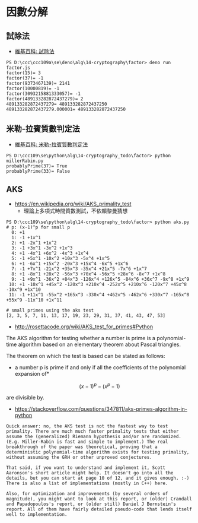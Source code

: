# 因數分解


## 試除法

* [維基百科: 試除法](https://zh.wikipedia.org/wiki/%E8%AF%95%E9%99%A4%E6%B3%95)

```
PS D:\ccc\ccc109a\se\deno\alg\14-cryptography\factor> deno run factor.js
factor(15)= 3
factor(37)= -1
factor(9373467139)= 2141
factor(10000819)= -1    
factor(3093215881333057)= -1
factor(489133282872437279)= 2
489133282872437279= 489133282872437250       
489133282872437279.000001= 489133282872437250
```

## 米勒-拉賓質數判定法

* [維基百科: 米勒-拉賓質數判定法](https://zh.wikipedia.org/wiki/%E7%B1%B3%E5%8B%92-%E6%8B%89%E5%AE%BE%E6%A3%80%E9%AA%8C)

```
PS D:\ccc109\se\python\alg\14-cryptography_todo\factor> python millerRabin.py
probablyPrime(37)= True
probablyPrime(33)= False
```

## AKS

* https://en.wikipedia.org/wiki/AKS_primality_test 
    * 理論上多項式時間質數測試，不依賴黎曼猜想

```
PS D:\ccc109\se\python\alg\14-cryptography_todo\factor> python aks.py
# p: (x-1)^p for small p
  0: +1
  1: -1 +1x^1
  2: +1 -2x^1 +1x^2
  3: -1 +3x^1 -3x^2 +1x^3
  4: +1 -4x^1 +6x^2 -4x^3 +1x^4
  5: -1 +5x^1 -10x^2 +10x^3 -5x^4 +1x^5
  6: +1 -6x^1 +15x^2 -20x^3 +15x^4 -6x^5 +1x^6
  7: -1 +7x^1 -21x^2 +35x^3 -35x^4 +21x^5 -7x^6 +1x^7
  8: +1 -8x^1 +28x^2 -56x^3 +70x^4 -56x^5 +28x^6 -8x^7 +1x^8
  9: -1 +9x^1 -36x^2 +84x^3 -126x^4 +126x^5 -84x^6 +36x^7 -9x^8 +1x^9
 10: +1 -10x^1 +45x^2 -120x^3 +210x^4 -252x^5 +210x^6 -120x^7 +45x^8 -10x^9 +1x^10
 11: -1 +11x^1 -55x^2 +165x^3 -330x^4 +462x^5 -462x^6 +330x^7 -165x^8 +55x^9 -11x^10 +1x^11

# small primes using the aks test
[2, 3, 5, 7, 11, 13, 17, 19, 23, 29, 31, 37, 41, 43, 47, 53]
```


* http://rosettacode.org/wiki/AKS_test_for_primes#Python

The AKS algorithm for testing whether a number is prime is a polynomial-time algorithm based on an elementary theorem about Pascal triangles.

The theorem on which the test is based can be stated as follows:

* a number  p  is prime   if and only if   all the coefficients of the polynomial expansion of*

```math
(x-1)^{p}-(x^{p}-1)
```

are divisible by.

* https://stackoverflow.com/questions/347811/aks-primes-algorithm-in-python

```
Quick answer: no, the AKS test is not the fastest way to test primality. There are much much faster primality tests that either assume the (generalized) Riemann hypothesis and/or are randomized. (E.g. Miller-Rabin is fast and simple to implement.) The real breakthrough of the paper was theoretical, proving that a deterministic polynomial-time algorithm exists for testing primality, without assuming the GRH or other unproved conjectures.

That said, if you want to understand and implement it, Scott Aaronson's short article might help. It doesn't go into all the details, but you can start at page 10 of 12, and it gives enough. :-) There is also a list of implementations (mostly in C++) here.

Also, for optimization and improvements (by several orders of magnitude), you might want to look at this report, or (older) Crandall and Papadopoulos's report, or (older still) Daniel J Bernstein's report. All of them have fairly detailed pseudo-code that lends itself well to implementation.
```
